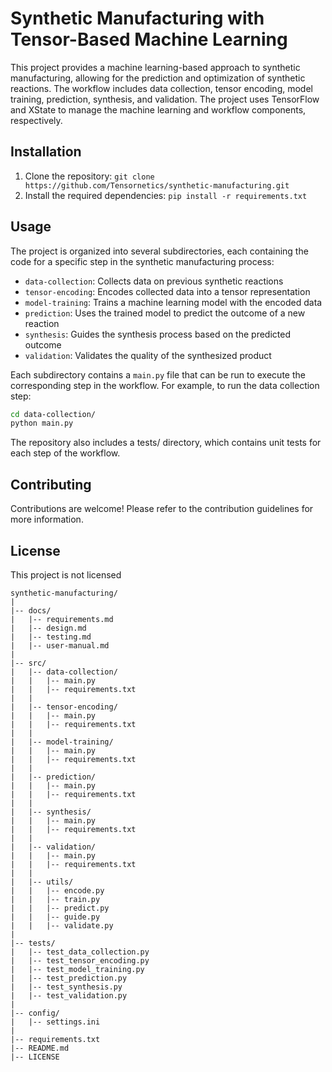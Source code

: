 # Synthetic Manufacturing with Tensor-Based Machine Learning

This project provides a machine learning-based approach to synthetic manufacturing, allowing for the prediction and optimization of synthetic reactions. The workflow includes data collection, tensor encoding, model training, prediction, synthesis, and validation. The project uses TensorFlow and XState to manage the machine learning and workflow components, respectively.

## Installation

1. Clone the repository: `git clone https://github.com/Tensornetics/synthetic-manufacturing.git`
2. Install the required dependencies: `pip install -r requirements.txt`

## Usage

The project is organized into several subdirectories, each containing the code for a specific step in the synthetic manufacturing process:

- `data-collection`: Collects data on previous synthetic reactions
- `tensor-encoding`: Encodes collected data into a tensor representation
- `model-training`: Trains a machine learning model with the encoded data
- `prediction`: Uses the trained model to predict the outcome of a new reaction
- `synthesis`: Guides the synthesis process based on the predicted outcome
- `validation`: Validates the quality of the synthesized product

Each subdirectory contains a `main.py` file that can be run to execute the corresponding step in the workflow. For example, to run the data collection step:

```bash
cd data-collection/
python main.py
```

The repository also includes a tests/ directory, which contains unit tests for each step of the workflow.

## Contributing

Contributions are welcome! Please refer to the contribution guidelines for more information.

## License

This project is not licensed

```
synthetic-manufacturing/
|
|-- docs/
|   |-- requirements.md
|   |-- design.md
|   |-- testing.md
|   |-- user-manual.md
|
|-- src/
|   |-- data-collection/
|   |   |-- main.py
|   |   |-- requirements.txt
|   |
|   |-- tensor-encoding/
|   |   |-- main.py
|   |   |-- requirements.txt
|   |
|   |-- model-training/
|   |   |-- main.py
|   |   |-- requirements.txt
|   |
|   |-- prediction/
|   |   |-- main.py
|   |   |-- requirements.txt
|   |
|   |-- synthesis/
|   |   |-- main.py
|   |   |-- requirements.txt
|   |
|   |-- validation/
|   |   |-- main.py
|   |   |-- requirements.txt
|   |
|   |-- utils/
|   |   |-- encode.py
|   |   |-- train.py
|   |   |-- predict.py
|   |   |-- guide.py
|   |   |-- validate.py
|
|-- tests/
|   |-- test_data_collection.py
|   |-- test_tensor_encoding.py
|   |-- test_model_training.py
|   |-- test_prediction.py
|   |-- test_synthesis.py
|   |-- test_validation.py
|
|-- config/
|   |-- settings.ini
|
|-- requirements.txt
|-- README.md
|-- LICENSE
```

